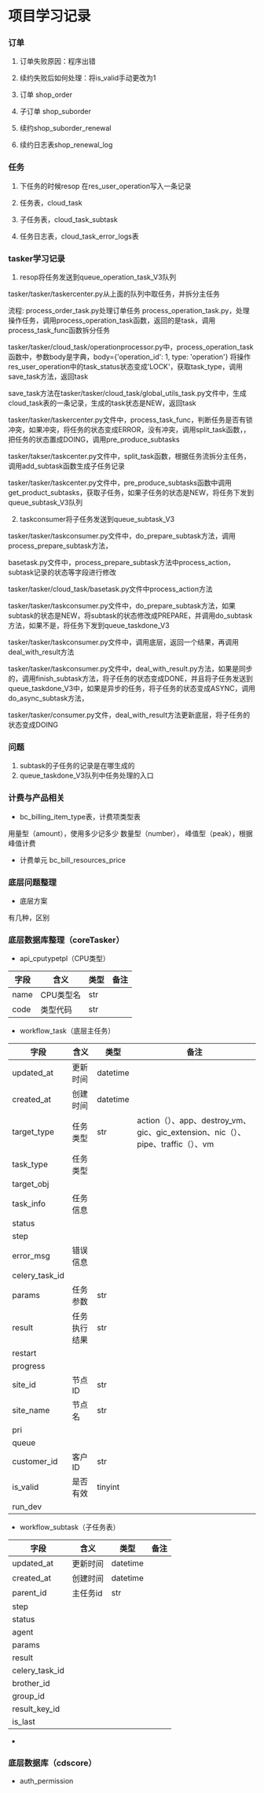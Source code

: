 
# 项目学习记录


### 订单

1. 订单失败原因：程序出错
2. 续约失败后如何处理：将is_valid手动更改为1

3. 订单 shop_order
4. 子订单 shop_suborder

5. 续约shop_suborder_renewal
6. 续约日志表shop_renewal_log


### 任务

1. 下任务的时候resop 在res_user_operation写入一条记录

2. 任务表，cloud_task

3. 子任务表，cloud_task_subtask

4. 任务日志表，cloud_task_error_logs表


### tasker学习记录

1. resop将任务发送到queue_operation_task_V3队列

tasker/tasker/taskercenter.py从上面的队列中取任务，并拆分主任务

流程:
process_order_task.py处理订单任务
process_operation_task.py，处理操作任务，调用process_operation_task函数，返回的是task，调用process_task_func函数拆分任务


tasker/tasker/cloud_task/operationprocessor.py中，process_operation_task函数中，参数body是字典，body={'operation_id': 1, type: 'operation'}
将操作res_user_operation中的task_status状态变成'LOCK'，获取task_type，调用save_task方法，返回task


save_task方法在tasker/tasker/cloud_task/global_utils_task.py文件中，生成cloud_task表的一条记录，生成的task状态是NEW，返回task


tasker/tasker/taskercenter.py文件中，process_task_func，判断任务是否有锁冲突，如果冲突，将任务的状态变成ERROR，没有冲突，调用split_task函数，，把任务的状态置成DOING，调用pre_produce_subtasks


tasker/takser/taskcenter.py文件中，split_task函数，根据任务流拆分主任务，调用add_subtask函数生成子任务记录


tasker/tasker/taskcenter.py文件中，pre_produce_subtasks函数中调用get_product_subtasks，获取子任务，如果子任务的状态是NEW，将任务下发到queue_subtask_V3队列


2. taskconsumer将子任务发送到queue_subtask_V3

tasker/tasker/taskconsumer.py文件中，do_prepare_subtask方法，调用process_prepare_subtask方法，


basetask.py文件中，process_prepare_subtask方法中process_action，subtask记录的状态等字段进行修改


tasker/tasker/cloud_task/basetask.py文件中process_action方法


tasker/tasker/taskconsumer.py文件中，do_prepare_subtask方法，如果subtask的状态是NEW，将subtask的状态修改成PREPARE，并调用do_subtask方法，如果不是，将任务下发到queue_taskdone_V3


tasker/tasker/taskconsumer.py文件中，调用底层，返回一个结果，再调用deal_with_result方法


tasker/tasker/taskconsumer.py文件中，deal_with_result.py方法，如果是同步的，调用finish_subtask方法，将子任务的状态变成DONE，并且将子任务发送到queue_taskdone_V3中，如果是异步的任务，将子任务的状态变成ASYNC，调用do_async_subtask方法，


tasker/tasker/consumer.py文件，deal_with_result方法更新底层，将子任务的状态变成DOING


### 问题

1. subtask的子任务的记录是在哪生成的
2. queue_taskdone_V3队列中任务处理的入口




### 计费与产品相关

* bc_billing_item_type表，计费项类型表

用量型（amount），使用多少记多少
数量型（number），
峰值型（peak），根据峰值计费

* 计费单元 bc_bill_resources_price




### 底层问题整理

* 底层方案

有几种，区别




### 底层数据库整理（coreTasker）

* api_cputypetpl（CPU类型）

字段 | 含义 | 类型 | 备注
---- | ---- | ---- | ----
name | CPU类型名 | str | 
code | 类型代码 | str | 

* workflow_task（底层主任务）

字段 | 含义 | 类型 | 备注
---- | ---- | ---- | ----
updated_at | 更新时间 | datetime | 
created_at | 创建时间 | datetime | 
target_type | 任务类型| str | action（）、app、destroy_vm、gic、gic_extension、nic（）、pipe、traffic（）、vm
task_type | 任务类型
target_obj | 
task_info | 任务信息 | 
status | 
step | 
error_msg | 错误信息 | 
celery_task_id | 
params | 任务参数 | str | 
result | 任务执行结果 | str | 
restart | 
progress |
site_id | 节点ID | str | 
site_name | 节点名 | str| 
pri | 
queue |
customer_id | 客户ID | str | 
is_valid | 是否有效 | tinyint | 
run_dev | 

* workflow_subtask（子任务表）

字段 | 含义 | 类型 | 备注
---- | ---- | ---- | ----
updated_at | 更新时间 | datetime | 
created_at | 创建时间 | datetime | 
parent_id | 主任务id | str | 
step | 
status | 
agent | 
params | 
result | 
celery_task_id | 
brother_id | 
group_id | 
result_key_id | 
is_last | 

* 

### 底层数据库（cdscore）

* auth_permission
